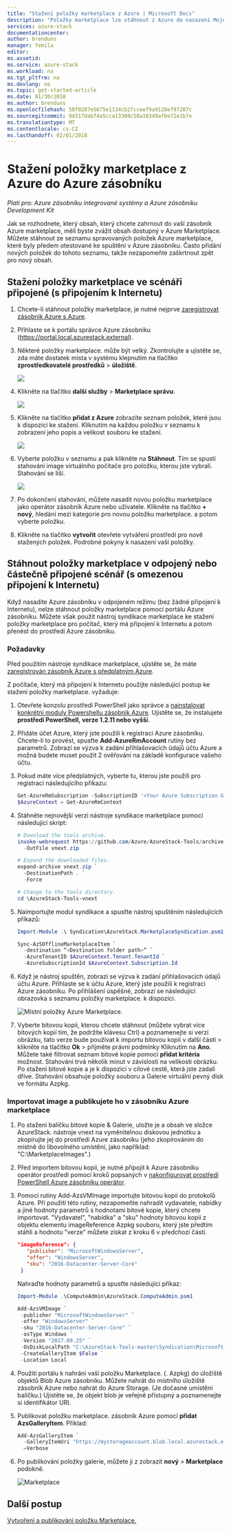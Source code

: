 ```yaml
---
title: "Stažení položky marketplace z Azure | Microsoft Docs"
description: "Položky marketplace lze stáhnout z Azure do nasazení Moje zásobník Azure."
services: azure-stack
documentationcenter: 
author: brenduns
manager: femila
editor: 
ms.assetid: 
ms.service: azure-stack
ms.workload: na
ms.tgt_pltfrm: na
ms.devlang: na
ms.topic: get-started-article
ms.date: 01/30/2018
ms.author: brenduns
ms.openlocfilehash: 58f8287e5675e1134cb2fcceef9a9128ef97207c
ms.sourcegitcommit: 9d317dabf4a5cca13308c50a10349af0e72e1b7e
ms.translationtype: MT
ms.contentlocale: cs-CZ
ms.lasthandoff: 02/01/2018
---
```

# <a name="download-marketplace-items-from-azure-to-azure-stack"></a>Stažení položky marketplace z Azure do Azure zásobníku

*Platí pro: Azure zásobníku integrované systémy a Azure zásobníku Development Kit*


Jak se rozhodnete, který obsah, který chcete zahrnout do vaší zásobník Azure marketplace, měli byste zvážit obsah dostupný v Azure Marketplace. Můžete stáhnout ze seznamu spravovaných položek Azure marketplace, které byly předem otestované ke spuštění v Azure zásobníku. Často přidání nových položek do tohoto seznamu, takže nezapomeňte zaškrtnout zpět pro nový obsah.

## <a name="download-marketplace-items-in-a-connected-scenario-with-internet-connectivity"></a>Stažení položky marketplace ve scénáři připojené (s připojením k Internetu)

1. Chcete-li stáhnout položky marketplace, je nutné nejprve [zaregistrovat zásobník Azure s Azure](azure-stack-register.md).
2. Přihlaste se k portálu správce Azure zásobníku (https://portal.local.azurestack.external).
3. Některé položky marketplace. může být velký. Zkontrolujte a ujistěte se, zda máte dostatek místa v systému klepnutím na tlačítko **zprostředkovatelé prostředků** > **úložiště**.

    ![](media/azure-stack-download-azure-marketplace-item/image01.png)

4. Klikněte na tlačítko **další služby** > **Marketplace správu**.

    ![](media/azure-stack-download-azure-marketplace-item/image02.png)

4. Klikněte na tlačítko **přidat z Azure** zobrazíte seznam položek, které jsou k dispozici ke stažení. Kliknutím na každou položku v seznamu k zobrazení jeho popis a velikost souboru ke stažení.

    ![](media/azure-stack-download-azure-marketplace-item/image03.png)

5. Vyberte položku v seznamu a pak klikněte na **Stáhnout**. Tím se spustí stahování image virtuálního počítače pro položku, kterou jste vybrali. Stahování se liší.

    ![](media/azure-stack-download-azure-marketplace-item/image04.png)

6. Po dokončení stahování, můžete nasadit novou položku marketplace jako operátor zásobník Azure nebo uživatele. Klikněte na tlačítko **+ nový**, hledání mezi kategorie pro novou položku marketplace. a potom vyberte položku.
7. Klikněte na tlačítko **vytvořit** otevřete vytváření prostředí pro nově stažených položek. Podrobné pokyny k nasazení vaší položky.

## <a name="download-marketplace-items-in-a-disconnected-or-a-partially-connected-scenario-with-limited-internet-connectivity"></a>Stáhnout položky marketplace v odpojený nebo částečně připojené scénář (s omezenou připojení k Internetu)

Když nasadíte Azure zásobníku v odpojeném režimu (bez žádné připojení k Internetu), nelze stáhnout položky marketplace pomocí portálu Azure zásobníku. Můžete však použít nástroj syndikace marketplace ke stažení položky marketplace pro počítač, který má připojení k Internetu a potom přenést do prostředí Azure zásobníku.

### <a name="prerequisites"></a>Požadavky
Před použitím nástroje syndikace marketplace, ujistěte se, že máte [zaregistrován zásobník Azure s předplatným Azure](azure-stack-register.md).  

Z počítače, který má připojení k Internetu použijte následující postup ke stažení položky marketplace. vyžaduje:

1. Otevřete konzolu prostředí PowerShell jako správce a [nainstalovat konkrétní moduly Powershellu zásobník Azure](azure-stack-powershell-install.md). Ujistěte se, že instalujete **prostředí PowerShell, verze 1.2.11 nebo vyšší**.  

2. Přidáte účet Azure, který jste použili k registraci Azure zásobníku. Chcete-li to provést, spusťte **Add-AzureRmAccount** rutiny bez parametrů. Zobrazí se výzva k zadání přihlašovacích údajů účtu Azure a možná budete muset použít 2 ověřování na základě konfigurace vašeho účtu.  

3. Pokud máte více předplatných, vyberte tu, kterou jste použili pro registraci následujícího příkazu:  

   ```powershell
   Get-AzureRmSubscription -SubscriptionID '<Your Azure Subscription GUID>' | Select-AzureRmSubscription
   $AzureContext = Get-AzureRmContext
   ```

4. Stáhněte nejnovější verzi nástroje syndikace marketplace pomocí následující skript:  

   ```PowerShell
   # Download the tools archive.
   invoke-webrequest https://github.com/Azure/AzureStack-Tools/archive/vnext.zip `
     -OutFile vnext.zip

   # Expand the downloaded files.
   expand-archive vnext.zip `
     -DestinationPath . `
     -Force

   # Change to the tools directory.
   cd \AzureStack-Tools-vnext

   ```

5. Naimportujte modul syndikace a spusťte nástroj spuštěním následujících příkazů:  

   ```powershell
   Import-Module .\ Syndication\AzureStack.MarketplaceSyndication.psm1

   Sync-AzSOfflineMarketplaceItem `
     -destination “<Destination folder path>” `
     -AzureTenantID $AzureContext.Tenant.TenantId `
     -AzureSubscriptionId $AzureContext.Subscription.Id  
   ```

6. Když je nástroj spuštěn, zobrazí se výzva k zadání přihlašovacích údajů účtu Azure. Přihlaste se k účtu Azure, který jste použili k registraci Azure zásobníku. Po přihlášení úspěšné, zobrazí se následující obrazovka s seznamu položky marketplace. k dispozici.  

   ![Místní položky Azure Marketplace.](./media/azure-stack-download-azure-marketplace-item/image05.png)

7. Vyberte bitovou kopii, kterou chcete stáhnout (můžete vybrat více bitových kopií tím, že podržíte klávesu Ctrl) a poznamenejte si verzi obrázku, tato verze bude používat k importu bitovou kopii v další části > klikněte na tlačítko **Ok** > přijměte právní podmínky Kliknutím na **Ano**. Můžete také filtrovat seznam bitové kopie pomocí **přidat kritéria** možnost. Stahování trvá několik minut v závislosti na velikosti obrázku. Po stažení bitové kopie a je k dispozici v cílové cestě, která jste zadali dříve. Stahování obsahuje položky souboru a Galerie virtuální pevný disk ve formátu Azpkg.  

### <a name="import-the-image-and-publish-it-to-azure-stack-marketplace"></a>Importovat image a publikujete ho v zásobníku Azure marketplace

1. Po stažení balíčku bitové kopie & Galerie, uložte je a obsah ve složce AzureStack. nástroje vnext na vyměnitelnou diskovou jednotku a zkopírujte jej do prostředí Azure zásobníku (jeho zkopírováním do místně do libovolného umístění, jako například: "C:\MarketplaceImages".)   

2. Před importem bitovou kopii, je nutné připojit k Azure zásobníku operátor prostředí pomocí kroků popsaných v [nakonfigurovat prostředí PowerShell Azure zásobníku operátor](azure-stack-powershell-configure-admin.md).  

3. Pomocí rutiny Add-AzsVMImage importujte bitovou kopii do protokolů Azure. Při použití této rutiny, nezapomeňte nahradit vydavatele, nabídky a jiné hodnoty parametrů s hodnotami bitové kopie, který chcete importovat. "Vydavatel", "nabídka" a "sku" hodnoty bitovou kopii z objektu elementu imageReference Azpkg souboru, který jste předtím stáhli a hodnotu "verze" můžete získat z kroku 6 v předchozí části.

   ```json
   "imageReference": {
      "publisher": "MicrosoftWindowsServer",
      "offer": "WindowsServer",
      "sku": "2016-Datacenter-Server-Core"
    }
   ```

   Nahraďte hodnoty parametrů a spusťte následující příkaz:

   ```powershell
   Import-Module .\ComputeAdmin\AzureStack.ComputeAdmin.psm1

   Add-AzsVMImage `
    -publisher "MicrosoftWindowsServer" `
    -offer "WindowsServer" `
    -sku "2016-Datacenter-Server-Core" `
    -osType Windows `
    -Version "2017.09.25" `
    -OsDiskLocalPath "C:\AzureStack-Tools-master\Syndication\Microsoft.WindowsServer2016DatacenterServerCore-ARM-Eval.2017.09.25.vhd" `
    -CreateGalleryItem $False `
    -Location Local
   ```

4. Použití portálu k nahrání vaší položku Marketplace. (. Azpkg) do úložiště objektů Blob Azure zásobníku. Můžete nahrát do místního úložiště zásobník Azure nebo nahrát do Azure Storage. (Je dočasné umístění balíčku.) Ujistěte se, že objekt blob je veřejně přístupný a poznamenejte si identifikátor URI.  

5. Publikovat položku marketplace. zásobník Azure pomocí **přidat AzsGalleryItem**. Příklad:

   ```powershell
   Add-AzsGalleryItem `
     -GalleryItemUri "https://mystorageaccount.blob.local.azurestack.external/cont1/Microsoft.WindowsServer2016DatacenterServerCore-ARM.1.0.2.azpkg" `
     –Verbose
   ```

6. Po publikování položky galerie, můžete ji z zobrazit **nový** > **Marketplace** podokně.  

   ![Marketplace](./media/azure-stack-download-azure-marketplace-item/image06.png)

## <a name="next-steps"></a>Další postup

[Vytvoření a publikování položku Marketplace.](azure-stack-create-and-publish-marketplace-item.md)
